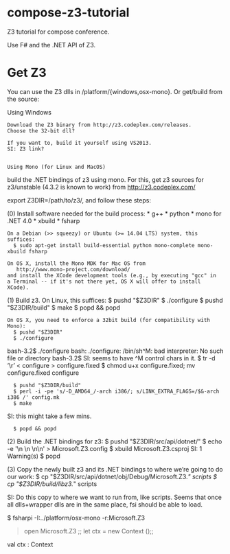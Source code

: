 # compose-z3-tutorial
Z3 tutorial for compose conference. 


Use F# and the .NET API of Z3. 


Get Z3 
======

You can use the Z3 dlls in /platform/{windows,osx-mono}. Or get/build from the source:


Using Windows
~~~~~~~~~~~~~~~~~~~~~
Download the Z3 binary from http://z3.codeplex.com/releases. 
Choose the 32-bit dll?

If you want to, build it yourself using VS2013. 
SI: Z3 link? 


Using Mono (for Linux and MacOS)
~~~~~~~~~~~~~~~~~~~~~~~~~~~~~~~~

build the .NET bindings of z3 using mono.
For this, get z3 sources for z3/unstable (4.3.2 is known to work) from
   http://z3.codeplex.com/

export Z3DIR=/path/to/z3/,  and follow these steps:

(0) Install software needed for the build process:
     * g++
     * python
     * mono for .NET 4.0
     * xbuild
     * fsharp

    On a Debian (>> squeezy) or Ubuntu (>= 14.04 LTS) system, this suffices:
      $ sudo apt-get install build-essential python mono-complete mono-xbuild fsharp

    On OS X, install the Mono MDK for Mac OS from
       http://www.mono-project.com/download/
    and install the XCode development tools (e.g., by executing "gcc" in
    a Terminal -- if it's not there yet, OS X will offer to install XCode).

(1) Build z3.
    On Linux, this suffices:
      $ pushd "$Z3DIR"
      $ ./configure
      $ pushd "$Z3DIR/build"
      $ make
      $ popd && popd

    On OS X, you need to enforce a 32bit build (for compatibility with Mono):
      $ pushd "$Z3DIR"
      $ ./configure

bash-3.2$ ./configure 
bash: ./configure: /bin/sh^M: bad interpreter: No such file or directory
bash-3.2$ 
SI: seems to have ^M control chars in it.
$ tr -d ‘\r’ < configure > configure.fixed
$ chmod u+x configure.fixed; mv configure.fixed configure

      $ pushd "$Z3DIR/build"
      $ perl -i -pe 's/-D_AMD64_/-arch i386/; s/LINK_EXTRA_FLAGS=/$&-arch i386 /' config.mk
      $ make
SI: this might take a few mins. 

      $ popd && popd

(2) Build the .NET bindings for z3:
      $ pushd "$Z3DIR/src/api/dotnet/"
      $ echo -e '<configuration>\n <dllmap dll="libz3.dll" target="libz3.dylib" os="osx"/>\n <dllmap dll="libz3.so" target="libz3.dylib" os="linux"/>\n</configuration>\n' > Microsoft.Z3.config
      $ xbuild Microsoft.Z3.csproj
SI: 1 Warning(s)
      $ popd

(3) Copy the newly built z3 and its .NET bindings to where we’re going to do our work:
      $ cp "$Z3DIR/src/api/dotnet/obj/Debug/Microsoft.Z3.*" scripts
      $ cp "$Z3DIR/build/libz3.*" scripts

SI: Do this copy to where we want to run from, like scripts. Seems that once all dlls+wrapper dlls are in the same place, fsi should be able to load. 

$ fsharpi -I:../platform/osx-mono -r:Microsoft.Z3
> open Microsoft.Z3 ;;
> let ctx = new Context ();;

val ctx : Context

> 

